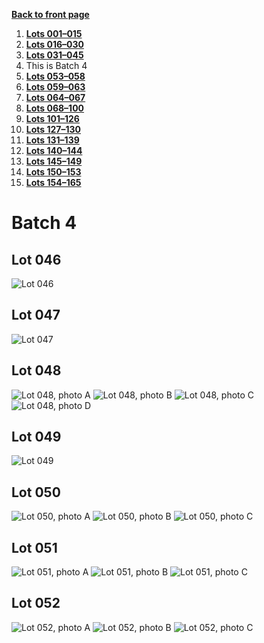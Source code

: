 [**Back to front page**](/README.md)
1.  [**Lots 001&ndash;015**](/Batch-01.md)
2.  [**Lots 016&ndash;030**](/Batch-02.md)
3.  [**Lots 031&ndash;045**](/Batch-03.md)
4.  This is Batch 4
5.  [**Lots 053&ndash;058**](/Batch-05.md)
6.  [**Lots 059&ndash;063**](/Batch-06.md)
7.  [**Lots 064&ndash;067**](/Batch-07.md)
8.  [**Lots 068&ndash;100**](/Batch-08.md)
9.  [**Lots 101&ndash;126**](/Batch-09.md)
10. [**Lots 127&ndash;130**](/Batch-10.md)
11. [**Lots 131&ndash;139**](/Batch-11.md)
12. [**Lots 140&ndash;144**](/Batch-12.md)
13. [**Lots 145&ndash;149**](/Batch-13.md)
14. [**Lots 150&ndash;153**](/Batch-14.md)
15. [**Lots 154&ndash;165**](/Batch-15.md)

# Batch 4
<section>
    <h2>Lot 046</h2>
    <img src="pic/train-046.jpg" alt="Lot 046">
</section>
<section>
    <h2>Lot 047</h2>
    <img src="pic/train-047.jpg" alt="Lot 047">
</section>
<section>
    <h2>Lot 048</h2>
    <img src="pic/train-048a.jpg" alt="Lot 048, photo A">
    <img src="pic/train-048b.jpg" alt="Lot 048, photo B">
    <img src="pic/train-048c.jpg" alt="Lot 048, photo C">
    <img src="pic/train-048d.jpg" alt="Lot 048, photo D">
</section>
<section>
    <h2>Lot 049</h2>
    <img src="pic/train-049.jpg" alt="Lot 049">
</section>
<section>
    <h2>Lot 050</h2>
    <img src="pic/train-050a.jpg" alt="Lot 050, photo A">
    <img src="pic/train-050b.jpg" alt="Lot 050, photo B">
    <img src="pic/train-050c.jpg" alt="Lot 050, photo C">
</section>
<section>
    <h2>Lot 051</h2>
    <img src="pic/train-051a.jpg" alt="Lot 051, photo A">
    <img src="pic/train-051b.jpg" alt="Lot 051, photo B">
    <img src="pic/train-051c.jpg" alt="Lot 051, photo C">
</section>
<section>
    <h2>Lot 052</h2>
    <img src="pic/train-052a.jpg" alt="Lot 052, photo A">
    <img src="pic/train-052b.jpg" alt="Lot 052, photo B">
    <img src="pic/train-052c.jpg" alt="Lot 052, photo C">
</section>